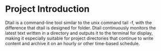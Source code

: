 # Project Introduction
Dtail is a command-line tool similar to the unix command tail -f, with the difference that dtail is designed for folder.
Dtail continuously monitors the latest text written in a directory and outputs it to the terminal for display, making it especially suitable for project directories that continue to write content and archive it on an hourly or other time-based schedule.
